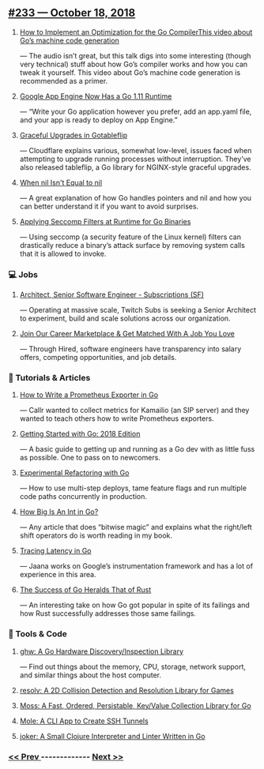 ## [#233 — October 18, 2018](https://golangweekly.com/issues/233)

1. [How to Implement an Optimization for the Go CompilerThis video about Go’s machine code generation](https://golangweekly.com/link/54323/web)

     — The audio isn’t great, but this talk digs into some interesting (though very technical) stuff about how Go’s compiler works and how you can tweak it yourself. This video about Go’s machine code generation is recommended as a primer.
1. [Google App Engine Now Has a Go 1.11 Runtime](https://golangweekly.com/link/54325/web)

     — “Write your Go application however you prefer, add an app.yaml file, and your app is ready to deploy on App Engine.”
1. [Graceful Upgrades in Gotableflip](https://golangweekly.com/link/54327/web)

     — Cloudflare explains various, somewhat low-level, issues faced when attempting to upgrade running processes without interruption. They’ve also released tableflip, a Go library for NGINX-style graceful upgrades.
1. [When nil Isn't Equal to nil](https://golangweekly.com/link/54329/web)

     — A great explanation of how Go handles pointers and nil and how you can better understand it if you want to avoid surprises.
1. [Applying Seccomp Filters at Runtime for Go Binaries](https://golangweekly.com/link/54330/web)

     — Using seccomp (a security feature of the Linux kernel) filters can drastically reduce a binary’s attack surface by removing system calls that it is allowed to invoke.
### 💻 Jobs

1. [Architect, Senior Software Engineer - Subscriptions (SF)](https://golangweekly.com/link/54331/web)

     — Operating at massive scale, Twitch Subs is seeking a Senior Architect to experiment, build and scale solutions across our organization.
1. [Join Our Career Marketplace & Get Matched With A Job You Love](https://golangweekly.com/link/54346/web)

     — Through Hired, software engineers have transparency into salary offers, competing opportunities, and job details.
### 📘 Tutorials & Articles 

1. [How to Write a Prometheus Exporter in Go](https://golangweekly.com/link/54333/web)

     — Callr wanted to collect metrics for Kamailio (an SIP server) and they wanted to teach others how to write Prometheus exporters.
1. [Getting Started with Go: 2018 Edition](https://golangweekly.com/link/54335/web)

     — A basic guide to getting up and running as a Go dev with as little fuss as possible. One to pass on to newcomers.
1. [Experimental Refactoring with Go](https://golangweekly.com/link/54337/web)

     — How to use multi-step deploys, tame feature flags and run multiple code paths concurrently in production.
1. [How Big Is An Int in Go?](https://golangweekly.com/link/54336/web)

     — Any article that does “bitwise magic” and explains what the right/left shift operators do is worth reading in my book.
1. [Tracing Latency in Go](https://golangweekly.com/link/54338/web)

     — Jaana works on Google’s instrumentation framework and has a lot of experience in this area.
1. [The Success of Go Heralds That of Rust](https://golangweekly.com/link/54339/web)

     — An interesting take on how Go got popular in spite of its failings and how Rust successfully addresses those same failings.
### 🔧 Tools & Code

1. [ghw: A Go Hardware Discovery/Inspection Library](https://golangweekly.com/link/54341/web)

     — Find out things about the memory, CPU, storage, network support, and similar things about the host computer.
1. [resolv: A 2D Collision Detection and Resolution Library for Games](https://golangweekly.com/link/54342/web)

1. [Moss: A Fast, Ordered, Persistable, Key/Value Collection Library for Go](https://golangweekly.com/link/54343/web)

1. [Mole: A CLI App to Create SSH Tunnels](https://golangweekly.com/link/54344/web)

1. [joker: A Small Clojure Interpreter and Linter Written in Go](https://golangweekly.com/link/54345/web)


### [ << Prev ](golangweekly-232.md) ------------- [ Next >> ](golangweekly-234.md)